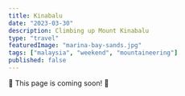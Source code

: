 ```yaml
---
title: Kinabalu
date: "2023-03-30"
description: Climbing up Mount Kinabalu
type: "travel"
featuredImage: "marina-bay-sands.jpg"
tags: ["malaysia", "weekend", "mountaineering"]
published: false
---
```


🚧 This page is coming soon! 🚧
